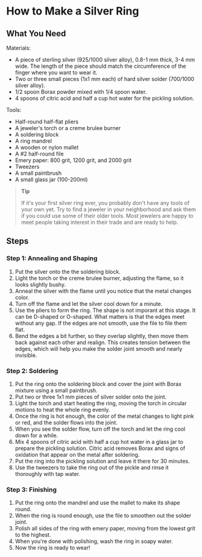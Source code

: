 # How to Make a Silver Ring
## What You Need
Materials:
* A piece of sterling silver (925/1000 silver alloy), 0.8-1 mm thick, 3-4 mm wide. 
The length of the piece should match the circumference of the finger where you want to wear it.
* Two or three small pieces (1x1 mm each) of hard silver solder (700/1000 silver alloy).
* 1/2 spoon Borax powder mixed with 1/4 spoon water.
* 4 spoons of citric acid and half a cup hot water for the pickling solution.

Tools:
* Half-round half-flat pliers
* A jeweler's torch or a creme brulee burner
* A soldering block
* A ring mandrel
* A wooden or nylon mallet
* A #2 half-round file
* Emery paper: 800 grit, 1200 grit, and 2000 grit
* Tweezers
* A small paintbrush
* A small glass jar (100-200ml)

>**Tip**
>
>If it's your first silver ring ever, you probably don't have any tools of your own yet. 
>Try to find a jeweler in your neighborhood and ask them if you could use some of their older tools. 
Most jewelers are happy to meet people taking interest in their trade and are ready to help.


## Steps
### Step 1: Annealing and Shaping
1. Put the silver onto the the soldering block.
2. Light the torch or the creme brulee burner, adjusting the flame, so it looks slightly bushy.
3. Anneal the silver with the flame until you notice that the metal changes color.
4. Turn off the flame and let the silver cool down for a minute.
5. Use the pliers to form the ring. 
The shape is not imporant at this stage. It can be D-shaped or O-shaped. What matters is that the edges meet without any gap.
If the edges are not smooth, use the file to file them flat.
6. Bend the edges a bit further, so they overlap slightly, then move them back against each other and realign.
This creates tension between the edges, which will help you make the solder joint smooth and nearly invisible.
### Step 2: Soldering
1. Put the ring onto the soldering block and cover the joint with Borax mixture using a small paintbrush.
2. Put two or three 1x1 mm pieces of silver solder onto the joint.
3. Light the torch and start heating the ring, moving the torch in circular motions to heat the whole ring evenly.
4. Once the ring is hot enough, the color of the metal changes to light pink or red, and the solder flows into the joint.
5. When you see the solder flow, turn off the torch and let the ring cool down for a while.
6. Mix 4 spoons of citric acid with half a cup hot water in a glass jar to prepare the pickling solution. Citric acid removes Borax and signs of oxidation that appear on the metal after soldering.
7. Put the ring into the pickling solution and leave it there for 30 minutes.
8. Use the tweezers to take the ring out of the pickle and rinse it thoroughly with tap water.
### Step 3: Finishing
1. Put the ring onto the mandrel and use the mallet to make its shape round.
2. When the ring is round enough, use the file to smoothen out the solder joint.
3. Polish all sides of the ring with emery paper, moving from the lowest grit to the highest.
4. When you're done with polishing, wash the ring in soapy water.
5. Now the ring is ready to wear!
